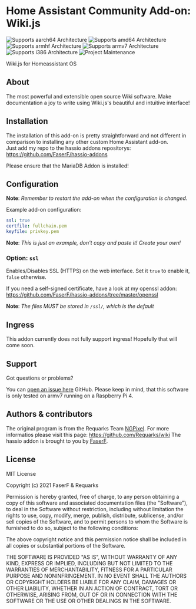 # Home Assistant Community Add-on: Wiki.js
![Supports aarch64 Architecture][aarch64-shield] ![Supports amd64 Architecture][amd64-shield] ![Supports armhf Architecture][armhf-shield] ![Supports armv7 Architecture][armv7-shield] ![Supports i386 Architecture][i386-shield]
![Project Maintenance][maintenance-shield]

Wiki.js for Homeassistant OS

## About

The most powerful and extensible open source Wiki software.
Make documentation a joy to write using Wiki.js's beautiful and intuitive interface!

## Installation

The installation of this add-on is pretty straightforward and not different in comparison to installing any other custom Home Assistant add-on.<br /> 
Just add my repo to the hassio addons repositorys: https://github.com/FaserF/hassio-addons

Please ensure that the MariaDB Addon is installed!

## Configuration

**Note**: _Remember to restart the add-on when the configuration is changed._

Example add-on configuration:

```yaml
ssl: true
certfile: fullchain.pem
keyfile: privkey.pem
```

**Note**: _This is just an example, don't copy and paste it! Create your own!_

### Option: `ssl`

Enables/Disables SSL (HTTPS) on the web interface. Set it `true` to enable it, `false` otherwise.

If you need a self-signed certificate, have a look at my openssl addon: https://github.com/FaserF/hassio-addons/tree/master/openssl

**Note**: _The files MUST be stored in `/ssl/`, which is the default_

## Ingress

This addon currently does not fully support ingress! Hopefully that will come soon.

## Support

Got questions or problems?

You can [open an issue here][issue] GitHub.
Please keep in mind, that this software is only tested on armv7 running on a Raspberry Pi 4.

## Authors & contributors

The original program is from the Requarks Team [NGPixel][NGPixel]. For more informatios please visit this page: https://github.com/Requarks/wiki
The hassio addon is brought to you by [FaserF].

## License

MIT License

Copyright (c) 2021 FaserF & Requarks

Permission is hereby granted, free of charge, to any person obtaining a copy
of this software and associated documentation files (the "Software"), to deal
in the Software without restriction, including without limitation the rights
to use, copy, modify, merge, publish, distribute, sublicense, and/or sell
copies of the Software, and to permit persons to whom the Software is
furnished to do so, subject to the following conditions:

The above copyright notice and this permission notice shall be included in all
copies or substantial portions of the Software.

THE SOFTWARE IS PROVIDED "AS IS", WITHOUT WARRANTY OF ANY KIND, EXPRESS OR
IMPLIED, INCLUDING BUT NOT LIMITED TO THE WARRANTIES OF MERCHANTABILITY,
FITNESS FOR A PARTICULAR PURPOSE AND NONINFRINGEMENT. IN NO EVENT SHALL THE
AUTHORS OR COPYRIGHT HOLDERS BE LIABLE FOR ANY CLAIM, DAMAGES OR OTHER
LIABILITY, WHETHER IN AN ACTION OF CONTRACT, TORT OR OTHERWISE, ARISING FROM,
OUT OF OR IN CONNECTION WITH THE SOFTWARE OR THE USE OR OTHER DEALINGS IN THE
SOFTWARE.

[maintenance-shield]: https://img.shields.io/maintenance/yes/2021.svg
[aarch64-shield]: https://img.shields.io/badge/aarch64-yes-green.svg
[amd64-shield]: https://img.shields.io/badge/amd64-yes-green.svg
[armhf-shield]: https://img.shields.io/badge/armhf-yes-green.svg
[armv7-shield]: https://img.shields.io/badge/armv7-yes-green.svg
[i386-shield]: https://img.shields.io/badge/i386-yes-green.svg
[FaserF]: https://github.com/FaserF/
[issue]: https://github.com/FaserF/hassio-addons/issues
[repository]: https://github.com/FaserF/hassio-addons/wiki.js
[NGPixel]: https://github.com/NGPixel